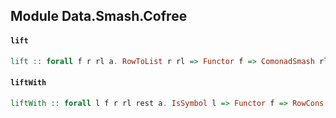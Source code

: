 ## Module Data.Smash.Cofree

#### `lift`

``` purescript
lift :: forall f r rl a. RowToList r rl => Functor f => ComonadSmash rl r => Co f a -> Co (Smash (cofree :: Proxy2 (Cofree f) | r)) a
```

#### `liftWith`

``` purescript
liftWith :: forall l f r rl rest a. IsSymbol l => Functor f => RowCons l (Proxy2 (Cofree f)) rest r => RowToList rest rl => ComonadSmash rl rest => SProxy l -> Co f a -> Co (Smash r) a
```


